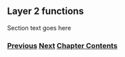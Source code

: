## Layer 2 functions

Section text goes here

<!-- Link lines generated automatically; do not delete -->
### [<ins>Previous</ins>](Addresses.md) [<ins>Next</ins>](Auto-configuration.md) [<ins>Chapter Contents</ins>](2.%20IPv6%20Basic%20Technology.md)
